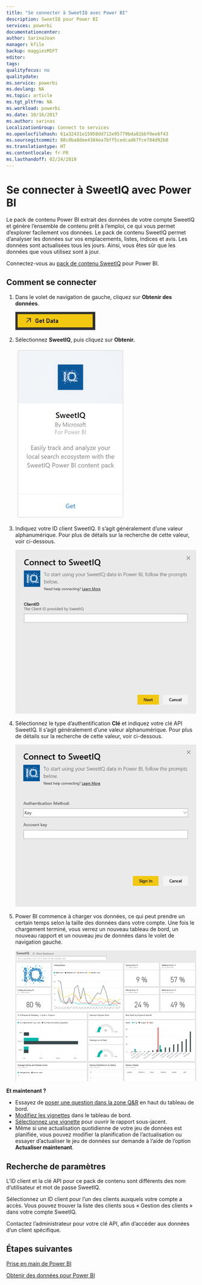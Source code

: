 ```yaml
---
title: "Se connecter à SweetIQ avec Power BI"
description: SweetIQ pour Power BI
services: powerbi
documentationcenter: 
author: SarinaJoan
manager: kfile
backup: maggiesMSFT
editor: 
tags: 
qualityfocus: no
qualitydate: 
ms.service: powerbi
ms.devlang: NA
ms.topic: article
ms.tgt_pltfrm: NA
ms.workload: powerbi
ms.date: 10/16/2017
ms.author: sarinas
LocalizationGroup: Connect to services
ms.openlocfilehash: 61a32431e15950dd712e95779bda81bbf0ee6f43
ms.sourcegitcommit: 88c8ba8dee4384ea7bff5cedcad67fce784d92b0
ms.translationtype: HT
ms.contentlocale: fr-FR
ms.lasthandoff: 02/24/2018
---
```

# <a name="connect-to-sweetiq-with-power-bi"></a>Se connecter à SweetIQ avec Power BI
Le pack de contenu Power BI extrait des données de votre compte SweetIQ et génère l’ensemble de contenu prêt à l’emploi, ce qui vous permet d’explorer facilement vos données. Le pack de contenu SweetIQ permet d’analyser les données sur vos emplacements, listes, indices et avis. Les données sont actualisées tous les jours. Ainsi, vous êtes sûr que les données que vous utilisez sont à jour.

Connectez-vous au [pack de contenu SweetIQ](https://app.powerbi.com/groups/me/getdata/services/sweetiq) pour Power BI.

## <a name="how-to-connect"></a>Comment se connecter
1. Dans le volet de navigation de gauche, cliquez sur **Obtenir des données**.
   
    ![](media/service-connect-to-sweetiq/getdata.png)
2. Sélectionnez **SweetIQ**, puis cliquez sur **Obtenir.**
   
    ![](media/service-connect-to-sweetiq/sweetiq.png)
3. Indiquez votre ID client SweetIQ. Il s’agit généralement d’une valeur alphanumérique. Pour plus de détails sur la recherche de cette valeur, voir ci-dessous.
   
    ![](media/service-connect-to-sweetiq/parameter.png)
4. Sélectionnez le type d’authentification **Clé** et indiquez votre clé API SweetIQ. Il s’agit généralement d’une valeur alphanumérique. Pour plus de détails sur la recherche de cette valeur, voir ci-dessous.
   
    ![](media/service-connect-to-sweetiq/credentials.png)
5. Power BI commence à charger vos données, ce qui peut prendre un certain temps selon la taille des données dans votre compte. Une fois le chargement terminé, vous verrez un nouveau tableau de bord, un nouveau rapport et un nouveau jeu de données dans le volet de navigation gauche.
   
    ![](media/service-connect-to-sweetiq/dashboard.png)

**Et maintenant ?**

* Essayez de [poser une question dans la zone Q&R](power-bi-q-and-a.md) en haut du tableau de bord.
* [Modifiez les vignettes](service-dashboard-edit-tile.md) dans le tableau de bord.
* [Sélectionnez une vignette](service-dashboard-tiles.md) pour ouvrir le rapport sous-jacent.
* Même si une actualisation quotidienne de votre jeu de données est planifiée, vous pouvez modifier la planification de l’actualisation ou essayer d’actualiser le jeu de données sur demande à l’aide de l’option **Actualiser maintenant**.

## <a name="finding-parameters"></a>Recherche de paramètres
L’ID client et la clé API pour ce pack de contenu sont différents des nom d’utilisateur et mot de passe SweetIQ.

Sélectionnez un ID client pour l’un des clients auxquels votre compte a accès. Vous pouvez trouver la liste des clients sous « Gestion des clients » dans votre compte SweetIQ.

Contactez l’administrateur pour votre clé API, afin d’accéder aux données d’un client spécifique.

## <a name="next-steps"></a>Étapes suivantes
[Prise en main de Power BI](service-get-started.md)

[Obtenir des données pour Power BI](service-get-data.md)

